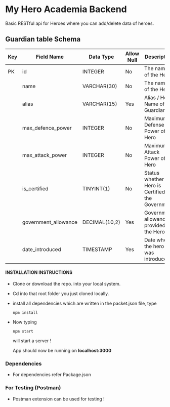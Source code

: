 # My Hero Academia Backend

Basic RESTful api for Heroes where you can add/delete data of heroes.

## Guardian table Schema



|Key| Field Name          | Data Type       | Allow Null | Description                     |
|---|---------------------|---------------------|------------|---------------------------------|
|PK | id                  | INTEGER         | No         | The name of the Hero           |
|   | name                | VARCHAR(30)     | No         | The name of the Hero           |
|   | alias               | VARCHAR(15)     | Yes        | Alias / Hero Name of the Guardian       |
|   | max_defence_power   | INTEGER         | No         | Maximum Defense Power  of Hero         |
|   | max_attack_power    | INTEGER         | No         | Maximum Attack Power of Hero           |
|   | is_certified        | TINYINT(1)      | No         | Status whether Hero is Certified by the Government         |
|  | government_allowance| DECIMAL(10,2)   | Yes        | Government allowance provided to the Hero           |
|  | date_introduced     | TIMESTAMP       | Yes        | Date when the hero was introduced |


#### INSTALLATION INSTRUCTIONS
-   Clone or download the repo. into your local system.
-   Cd into that root folder you just cloned locally.
-   install all dependencies which are written in the packet.json file, type
    ```
    npm install
    ```
-   Now typing
    ```
    npm start
    ```
    will start a server !
    
    App should now be running on **localhost:3000**
         
### Dependencies 
 - For dependencies refer Package.json


### For Testing (Postman)
- Postman extension can be used for testing !